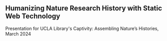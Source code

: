 ## Humanizing Nature Research History with Static Web Technology
Presentation for UCLA Library's Captivity: Assembling Nature’s Histories, March 2024